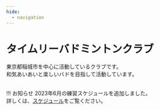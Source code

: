 ```yaml
---
hide:
  - navigation
---
```

# タイムリーバドミントンクラブ
東京都稲城市を中心に活動しているクラブです。  
和気あいあいと楽しいバドを目指して活動しています。  
</br>

!!! お知らせ
    2023年6月の練習スケジュールを追加しました。  
    詳しくは、[スケジュール](./schedule.md)をご覧ください。